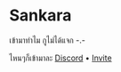 # Sankara
เข้ามาทำไม กูไม่ได้แจก -.-

ไหนๆก็เข้ามาละ [Discord](https://discord.gg/KsPbFdPRtQ) • [Invite](https://bit.ly/SankaraInvite)
